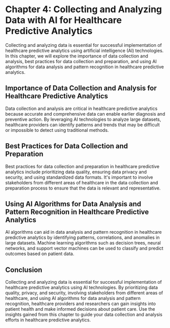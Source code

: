 Chapter 4: Collecting and Analyzing Data with AI for Healthcare Predictive Analytics
====================================================================================

Collecting and analyzing data is essential for successful implementation of healthcare predictive analytics using artificial intelligence (AI) technologies. In this chapter, we will explore the importance of data collection and analysis, best practices for data collection and preparation, and using AI algorithms for data analysis and pattern recognition in healthcare predictive analytics.

Importance of Data Collection and Analysis for Healthcare Predictive Analytics
------------------------------------------------------------------------------

Data collection and analysis are critical in healthcare predictive analytics because accurate and comprehensive data can enable earlier diagnosis and preventive action. By leveraging AI technologies to analyze large datasets, healthcare providers can identify patterns and trends that may be difficult or impossible to detect using traditional methods.

Best Practices for Data Collection and Preparation
--------------------------------------------------

Best practices for data collection and preparation in healthcare predictive analytics include prioritizing data quality, ensuring data privacy and security, and using standardized data formats. It's important to involve stakeholders from different areas of healthcare in the data collection and preparation process to ensure that the data is relevant and representative.

Using AI Algorithms for Data Analysis and Pattern Recognition in Healthcare Predictive Analytics
------------------------------------------------------------------------------------------------

AI algorithms can aid in data analysis and pattern recognition in healthcare predictive analytics by identifying patterns, correlations, and anomalies in large datasets. Machine learning algorithms such as decision trees, neural networks, and support vector machines can be used to classify and predict outcomes based on patient data.

Conclusion
----------

Collecting and analyzing data is essential for successful implementation of healthcare predictive analytics using AI technologies. By prioritizing data quality, privacy, and security, involving stakeholders from different areas of healthcare, and using AI algorithms for data analysis and pattern recognition, healthcare providers and researchers can gain insights into patient health and make informed decisions about patient care. Use the insights gained from this chapter to guide your data collection and analysis efforts in healthcare predictive analytics.

